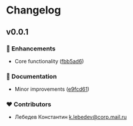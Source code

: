 # Changelog


## v0.0.1


### 🚀 Enhancements

- Сore functionality ([fbb5ad6](https://github.com/RubaXa/gizmo-di/commit/fbb5ad6))

### 📖 Documentation

- Minor improvements ([e9fcd61](https://github.com/RubaXa/gizmo-di/commit/e9fcd61))

### ❤️ Contributors

- Лебедев Константин <k.lebedev@corp.mail.ru>

